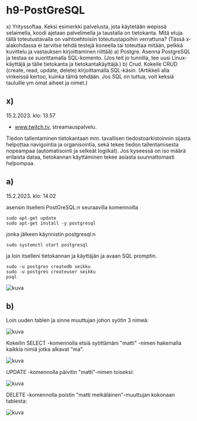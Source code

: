 # h9-PostGreSQL

x) Yrityssoftaa. Keksi esimerkki palvelusta, jota käytetään wepissä selaimella, koodi ajetaan palvelimella ja taustalla on tietokanta. Mitä etuja tällä toteutustavalla on vaihtoehtoisiin toteutustapoihin verrattuna? (Tässä x-alakohdassa ei tarvitse tehdä testejä koneella tai toteuttaa mitään, pelkkä kuvittelu ja vastauksen kirjoittaminen riittää)
a) Postgre. Asenna PostgreSQL ja testaa se suorittamalla SQL-komento. (Jos teit jo tunnilla, tee uusi Linux-käyttäjä ja tälle tietokanta ja tietokantakäyttäjä.)
b) Crud. Kokeile CRUD (create, read, update, delete) kirjoittamalla SQL-käsin. (Artikkeli alla vinkeissä kertoo, kuinka tämä tehdään. Jos SQL on tuttua, voit keksiä tauluille ym omat aiheet ja nimet.)

## x)

15.2.2023. klo: 13.57

- www.twitch.tv, streamauspalvelu.

Tiedon tallentaminen tietokantaan mm. tavallisen tiedostoarkistoinnin sijasta helpottaa navigointia ja organisointia, sekä tekee tiedon tallentamisesta nopeampaa (automatisointi ja selkeät logiikat). Jos kyseessä on iso määrä erilaista dataa, tietokannan käyttäminen tekee asiasta suunnattomasti helpompaa. 

## a) 

15.2.2023. klo: 14.02

asensin itselleni PostGreSQL:n seuraavilla komennoilla

    sudo apt-get update
    sudo apt-get install -y postgresql

jonka jälkeen käynnistin postgresql:n

    sudo systemctl start postgresql

ja loin itselleni tietokannan ja käyttäjän ja avaan SQL promptin.

    sudo -u postgres createdb seikku
    sudo -u postgres createuser seikku
    psql

![kuva](https://user-images.githubusercontent.com/105205141/219023321-c47e880c-7648-4f2d-b125-d11edf03f583.png)

## b)  
    
Loin uuden tablen ja sinne muuttujan johon syötin 3 nimeä:

![kuva](https://user-images.githubusercontent.com/105205141/219024398-73672e24-ac7a-4bba-b674-843a9c1205e6.png)

Kokeilin SELECT -komennolla etsiä syöttämäni "matti" -nimen hakemalla kaikkia nimiä jotka alkavat "ma".

![kuva](https://user-images.githubusercontent.com/105205141/219025090-e78a96b2-af15-4d70-a9bd-b056f18b1857.png)

UPDATE -komennolla päivitin "matti"-nimen toiseksi: 

![kuva](https://user-images.githubusercontent.com/105205141/219025680-c5511280-cf3f-4909-8e45-2e17b06a7932.png)

DELETE -komennolla poistin "matti meikäläinen"-muuttujan kokonaan tablesta:

![kuva](https://user-images.githubusercontent.com/105205141/219025941-16ff921a-5c17-475c-b58d-971481b04316.png)



   
    
